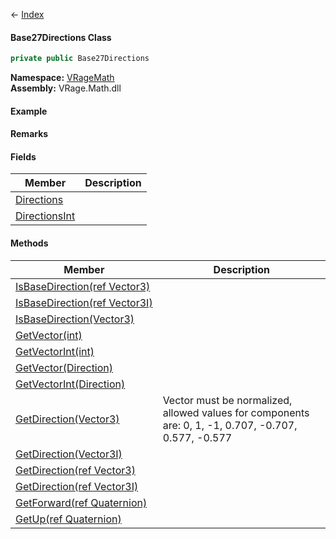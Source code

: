 ← [Index](Api-Index)

#### Base27Directions Class

```csharp
private public Base27Directions
```

**Namespace:** [VRageMath](VRageMath)  
**Assembly:** VRage.Math.dll

#### Example

#### Remarks

#### Fields

|Member|Description|
|---|---|
|[Directions](VRageMath.Base27Directions.Directions)||
|[DirectionsInt](VRageMath.Base27Directions.DirectionsInt)||

#### Methods

|Member|Description|
|---|---|
|[IsBaseDirection(ref Vector3)](VRageMath.Base27Directions.IsBaseDirection)||
|[IsBaseDirection(ref Vector3I)](VRageMath.Base27Directions.IsBaseDirection)||
|[IsBaseDirection(Vector3)](VRageMath.Base27Directions.IsBaseDirection)||
|[GetVector(int)](VRageMath.Base27Directions.GetVector)||
|[GetVectorInt(int)](VRageMath.Base27Directions.GetVectorInt)||
|[GetVector(Direction)](VRageMath.Base27Directions.GetVector)||
|[GetVectorInt(Direction)](VRageMath.Base27Directions.GetVectorInt)||
|[GetDirection(Vector3)](VRageMath.Base27Directions.GetDirection)|Vector must be normalized, allowed values for components are: 0, 1, -1, 0.707, -0.707, 0.577, -0.577|
|[GetDirection(Vector3I)](VRageMath.Base27Directions.GetDirection)||
|[GetDirection(ref Vector3)](VRageMath.Base27Directions.GetDirection)||
|[GetDirection(ref Vector3I)](VRageMath.Base27Directions.GetDirection)||
|[GetForward(ref Quaternion)](VRageMath.Base27Directions.GetForward)||
|[GetUp(ref Quaternion)](VRageMath.Base27Directions.GetUp)||

